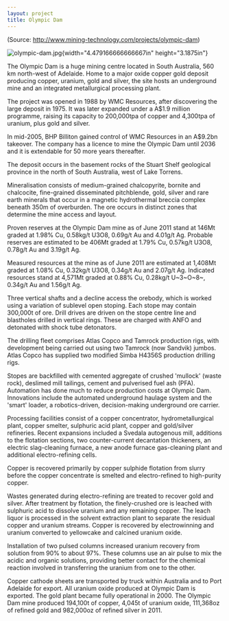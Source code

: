```yaml
---
layout: project
title: Olympic Dam
---
```


(Source: http://www.mining-technology.com/projects/olympic-dam)

![olympic-dam.jpg](media/image01.jpg){width="4.479166666666667in"
height="3.1875in"}

The Olympic Dam is a huge mining centre located in South Australia, 560
km north-west of Adelaide. Home to a major oxide copper gold deposit
producing copper, uranium, gold and silver, the site hosts an
underground mine and an integrated metallurgical processing plant.

The project was opened in 1988 by WMC Resources, after discovering the
large deposit in 1975. It was later expanded under a A\$1.9 million
programme, raising its capacity to 200,000tpa of copper and 4,300tpa of
uranium, plus gold and silver.

In mid-2005, BHP Billiton gained control of WMC Resources in an A\$9.2bn
takeover. The company has a licence to mine the Olympic Dam until 2036
and it is extendable for 50 more years thereafter.

The deposit occurs in the basement rocks of the Stuart Shelf geological
province in the north of South Australia, west of Lake Torrens.

Mineralisation consists of medium-grained chalcopyrite, bornite and
chalcocite, fine-grained disseminated pitchblende, gold, silver and rare
earth minerals that occur in a magnetic hydrothermal breccia complex
beneath 350m of overburden. The ore occurs in distinct zones that
determine the mine access and layout.

Proven reserves at the Olympic Dam mine as of June 2011 stand at 146Mt
graded at 1.98% Cu, 0.58kg/t U3O8, 0.69g/t Au and 4.01g/t Ag. Probable
reserves are estimated to be 406Mt graded at 1.79% Cu, 0.57kg/t U3O8,
0.78g/t Au and 3.19g/t Ag.

Measured resources at the mine as of June 2011 are estimated at 1,408Mt
graded at 1.08% Cu, 0.32kg/t U3O8, 0.34g/t Au and 2.07g/t Ag. Indicated
resources stand at 4,571Mt graded at 0.88% Cu, 0.28kg/t U~3~O~8~,
0.34g/t Au and 1.56g/t Ag.

Three vertical shafts and a decline access the orebody, which is worked
using a variation of sublevel open stoping. Each stope may contain
300,000t of ore. Drill drives are driven on the stope centre line and
blastholes drilled in vertical rings. These are charged with ANFO and
detonated with shock tube detonators.

The drilling fleet comprises Atlas Copco and Tamrock production rigs,
with development being carried out using two Tamrock (now Sandvik)
jumbos. Atlas Copco has supplied two modified Simba H4356S production
drilling rigs.

Stopes are backfilled with cemented aggregate of crushed 'mullock'
(waste rock), deslimed mill tailings, cement and pulverised fuel ash
(PFA). Automation has done much to reduce production costs at Olympic
Dam. Innovations include the automated underground haulage system and
the 'smart' loader, a robotics-driven, decision-making underground ore
carrier.

Processing facilities consist of a copper concentrator,
hydrometallurgical plant, copper smelter, sulphuric acid plant, copper
and gold/silver refineries. Recent expansions included a Svedala
autogenous mill, additions to the flotation sections, two
counter-current decantation thickeners, an electric slag-cleaning
furnace, a new anode furnace gas-cleaning plant and additional
electro-refining cells.

Copper is recovered primarily by copper sulphide flotation from slurry
before the copper concentrate is smelted and electro-refined to
high-purity copper.

Wastes generated during electro-refining are treated to recover gold and
silver. After treatment by flotation, the finely-crushed ore is leached
with sulphuric acid to dissolve uranium and any remaining copper. The
leach liquor is processed in the solvent extraction plant to separate
the residual copper and uranium streams. Copper is recovered by
electrowinning and uranium converted to yellowcake and calcined uranium
oxide.

Installation of two pulsed columns increased uranium recovery from
solution from 90% to about 97%. These columns use an air pulse to mix
the acidic and organic solutions, providing better contact for the
chemical reaction involved in transferring the uranium from one to the
other.

Copper cathode sheets are transported by truck within Australia and to
Port Adelaide for export. All uranium oxide produced at Olympic Dam is
exported. The gold plant became fully operational in 2000. The Olympic
Dam mine produced 194,100t of copper, 4,045t of uranium oxide, 111,368oz
of refined gold and 982,000oz of refined silver in 2011.
